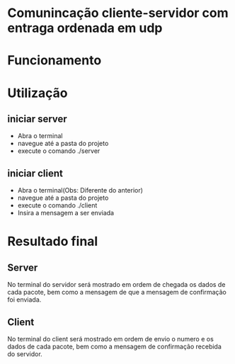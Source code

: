 # Comunincação cliente-servidor com entraga ordenada em udp 
 
 
 
# Funcionamento
 
 
 
 
 
# Utilização
 
 
 
 
## iniciar server
 
* Abra o terminal
* navegue até a pasta do projeto
* execute o comando ./server
   
 
 
## iniciar client
 
 
* Abra o terminal(Obs: Diferente do anterior)
* navegue até a pasta do projeto
* execute o comando ./client
* Insira a mensagem a ser enviada
 
 
# Resultado final
 
 
 
## Server
 
No terminal do servidor será mostrado em ordem de chegada os dados de cada pacote, bem como a mensagem de que a mensagem de confirmação foi enviada.
 
## Client
No terminal do client será mostrado em ordem de envio o numero e os dados de cada pacote, bem como a mensagem de confirmação recebida do servidor.
 
 
  
 
 